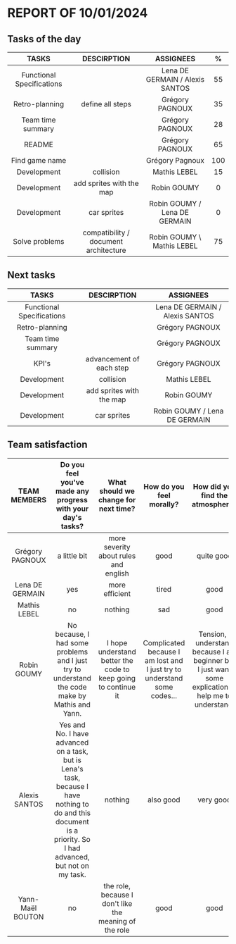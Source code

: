 # REPORT OF 10/01/2024

## Tasks of the day

| TASKS | DESCIRPTION | ASSIGNEES | % |
| :-: | :-: | :-: | :-: |
| Functional Specifications |  | Lena DE GERMAIN / Alexis SANTOS | 55 |
| Retro-planning | define all steps | Grégory PAGNOUX | 35 |
| Team time summary |  | Grégory PAGNOUX | 28 |
| README  |  | Grégory PAGNOUX | 65 |
| Find game name |  | Grégory Pagnoux | 100 |
| Development | collision | Mathis LEBEL | 15 |
| Development | add sprites with the map | Robin GOUMY | 0 |
| Development | car sprites | Robin GOUMY / Lena DE GERMAIN | 0 |
| Solve problems | compatibility / document architecture | Robin GOUMY \ Mathis LEBEL | 75 |

## Next tasks

| TASKS | DESCIRPTION | ASSIGNEES |
| :-: | :-: | :-: |
| Functional Specifications |  | Lena DE GERMAIN / Alexis SANTOS |
| Retro-planning |  | Grégory PAGNOUX |
| Team time summary |  | Grégory PAGNOUX |
| KPI's | advancement of each step | Grégory PAGNOUX |
| Development | collision | Mathis LEBEL |
| Development | add sprites with the map | Robin GOUMY |
| Development | car sprites | Robin GOUMY / Lena DE GERMAIN |

## Team satisfaction

| TEAM MEMBERS | Do you feel you've made any progress with your day's tasks? | What should we change for next time? | How do you feel morally? | How did you find the atmosphere? | WARNING OF THE DAY | TOTAL WARNINGS |
| :-: | :-: | :-: | :-: | :-: | :-: | :-: |
| Grégory PAGNOUX | a little bit | more severity about rules and english | good | quite good | 0 | 0 |
| Lena DE GERMAIN | yes | more efficient | tired | good | 0 | 0 |
| Mathis LEBEL | no | nothing | sad | good | 0 | 0 |
| Robin GOUMY | No because, I had some problems and I just try to understand the code make by Mathis and Yann. | I hope understand better the code to keep going to continue it | Complicated because I am lost and I just try to understand some codes... | Tension, I understand because I am beginner but I just want some explication to help me to understand. | 0 | 0 |
| Alexis SANTOS | Yes and No. I have advanced on a task, but is Lena's task, because I have nothing to do and this document is a priority.  So I had advanced, but not on my task. | nothing | also good | very good | 0 | 0 |
| Yann-Maël BOUTON | no | the role, because I don't like the meaning of the role | good | good | 0 | 0 |
